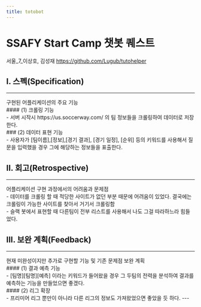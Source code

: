 ```yaml
---
title: totobot
---
```


# SSAFY Start Camp 챗봇 퀘스트

서울_7_이상호, 김성재  https://github.com/Lugub/tutohelper

## I. 스펙(Specification)
<hr>
구현된 어플리케이션의 주요 기능<br>
#### (1) 크롤링 기능<br>
  - 서버 시작시 https://us.soccerway.com/ 의 팀 정보들을 크롤링하여 데이터로 저장한다.<br>
### (2) 데이터 표현 기능<br>
  - 사용자가 [팀이름],[정보],[경기 결과], [경기 일정], [순위] 등의 키워드를 사용해서 질문을 입력했을 경우 그에 해당하는 정보들을 표출한다.<br>

## II. 회고(Retrospective)
<hr>
어플리케이션 구현 과정에서의 어려움과 문제점<br>
  - 데이터를 크롤링 할 때 적당한 사이트가 없던 부분 때문에 어려움이 있었다. 결국에는 크롤링이 가능한 사이트를 찾아서 거기서 크롤링함<br>
  - 슬랙 봇에서 표현할 때 다른팀이 전부 리스트를 사용해서 나도 그걸 따라하느라 힘들었다.

## III. 보완 계획(Feedback)
<hr>
현재 미완성이지만 추가로 구현할 기능 및 기존 문제점 보완 계획<br>
#### (1) 결과 예측 기능<br>  
  - [팀명][팀명][예측] 이라는 키워드가 들어왔을 경우 그 두팀의 전력을 분석하여 결과를 예측하는 기능을 만들었으면 좋겠다.<br>
#### (2) 리그 확장<br>
  - 프리미어 리그 뿐만이 아니라 다른 리그의 정보도 가져왔었으면 좋았을 듯 하다.
---
